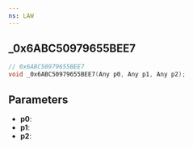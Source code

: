 ```yaml
---
ns: LAW
---
```

## _0x6ABC50979655BEE7

```c
// 0x6ABC50979655BEE7
void _0x6ABC50979655BEE7(Any p0, Any p1, Any p2);
```

## Parameters
* **p0**:
* **p1**:
* **p2**:
